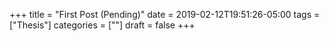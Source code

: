 +++
title = "First Post (Pending)"
date = 2019-02-12T19:51:26-05:00
tags = ["Thesis"]
categories = [""]
draft = false
+++
